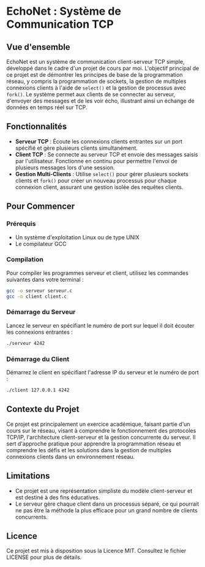 # EchoNet : Système de Communication TCP

## Vue d'ensemble
EchoNet est un système de communication client-serveur TCP simple, développé dans le cadre d'un projet de cours par moi. L'objectif principal de ce projet est de démontrer les principes de base de la programmation réseau, y compris la programmation de sockets, la gestion de multiples connexions clients à l'aide de `select()` et la gestion de processus avec `fork()`. Le système permet aux clients de se connecter au serveur, d'envoyer des messages et de les voir écho, illustrant ainsi un échange de données en temps réel sur TCP.

## Fonctionnalités
- **Serveur TCP** : Écoute les connexions clients entrantes sur un port spécifié et gère plusieurs clients simultanément.
- **Client TCP** : Se connecte au serveur TCP et envoie des messages saisis par l'utilisateur. Fonctionne en continu pour permettre l'envoi de plusieurs messages lors d'une session.
- **Gestion Multi-Clients** : Utilise `select()` pour gérer plusieurs sockets clients et `fork()` pour créer un nouveau processus pour chaque connexion client, assurant une gestion isolée des requêtes clients.

## Pour Commencer

### Prérequis
- Un système d'exploitation Linux ou de type UNIX
- Le compilateur GCC

### Compilation
Pour compiler les programmes serveur et client, utilisez les commandes suivantes dans votre terminal :

```bash
gcc -o serveur serveur.c
gcc -o client client.c
```

### Démarrage du Serveur
Lancez le serveur en spécifiant le numéro de port sur lequel il doit écouter les connexions entrantes :

```bash
./serveur 4242
```

### Démarrage du Client
Démarrez le client en spécifiant l'adresse IP du serveur et le numéro de port :

```bash
./client 127.0.0.1 4242
```

## Contexte du Projet
Ce projet est principalement un exercice académique, faisant partie d'un cours sur le réseau, visant à comprendre le fonctionnement des protocoles TCP/IP, l'architecture client-serveur et la gestion concurrente du serveur. Il sert d'approche pratique pour apprendre la programmation réseau et comprendre les défis et les solutions dans la gestion de multiples connexions clients dans un environnement réseau.

## Limitations
- Ce projet est une représentation simpliste du modèle client-serveur et est destiné à des fins éducatives.
- Le serveur gère chaque client dans un processus séparé, ce qui pourrait ne pas être la méthode la plus efficace pour un grand nombre de clients concurrents.

## Licence
Ce projet est mis à disposition sous la Licence MIT. Consultez le fichier LICENSE pour plus de détails.

